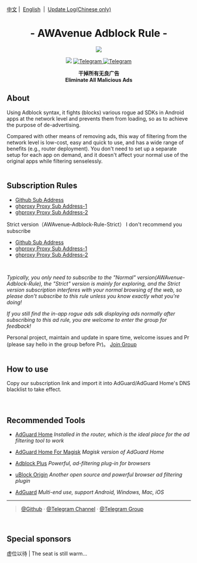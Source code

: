 <div align="left">
<a href="/README.md">中文</a>&nbsp;|&nbsp;
<a href="/README_en-US.md">English</a> &nbsp;|&nbsp;
<a href="/README_Update.md">Update Log(Chinese only)</a> 
</div>




<h1 align="center">- AWAvenue Adblock Rule -</h1>

<p align="center">
   <img src="https://raw.githubusercontent.com/TG-Twilight/AWAvenue-Adblock-Rule/main/AWAvenue%20%E7%A7%8B%E9%A3%8E%E5%B9%BF%E5%91%8A%E8%A7%84%E5%88%99%EF%BC%88AWAvenue-Adblock-Rule%EF%BC%89.png">
</p>
<p align="center">
 <img src="https://img.shields.io/github/stars/TG-Twilight/AWAvenue-Adblock-Rule?style=for-the-badge&colorA=FFEBEB&colorB=FFD9DC&logo=github&logoColor=black">
  <a href="https://t.me/AWAvenue">
    <img src="https://img.shields.io/badge/dynamic/json?style=for-the-badge&colorA=DAE9FC&colorB=056DE8&label=%E9%A2%91%E9%81%93&logo=telegram&query=%24.data.totalSubs&url=https%3A%2F%2Fapi.spencerwoo.com%2Fsubstats%2F%3Fsource%3Dtelegram%26queryKey%3DAWAvenue" alt="Telegram">
  </a>
  <a href="https://t.me/AWAvenueCheat">
    <img src="https://img.shields.io/badge/dynamic/json?style=for-the-badge&colorA=DAE9FC&colorB=056DE8&label=%E7%BE%A4%E8%81%8A&logo=telegram&query=%24.data.totalSubs&url=https%3A%2F%2Fapi.spencerwoo.com%2Fsubstats%2F%3Fsource%3Dtelegram%26queryKey%3DAWAvenueChat" alt="Telegram">
  </a>
</p>


<p align="center"><b>干掉所有无良广告<br>Eliminate All Malicious Ads</b></p>


## About

Using Adblock syntax, it fights (blocks) various rogue ad SDKs in Android apps at the network level and prevents them from loading, so as to achieve the purpose of de-advertising.

Compared with other means of removing ads, this way of filtering from the network level is low-cost, easy and quick to use, and has a wide range of benefits (e.g., router deployment). You don't need to set up a separate setup for each app on demand, and it doesn't affect your normal use of the original apps while filtering senselessly.
<br />
<br />
## Subscription Rules

- [Github Sub Address](https://raw.githubusercontent.com/TG-Twilight/AWAvenue-Adblock-Rule/main/AWAvenue-Adblock-Rule.txt)
- [ghproxy Proxy Sub Address-1](https://ghproxy.net/https://raw.githubusercontent.com/TG-Twilight/AWAvenue-Adblock-Rule/main/AWAvenue-Adblock-Rule.txt)
- [ghproxy Proxy Sub Address-2](https://ghproxy.com/https://raw.githubusercontent.com/TG-Twilight/AWAvenue-Adblock-Rule/main/AWAvenue-Adblock-Rule.txt)

Strict version（AWAvenue-Adblock-Rule-Strict） I don't recommend you subscribe
- [Github Sub Address](https://raw.githubusercontent.com/TG-Twilight/AWAvenue-Adblock-Rule/main/AWAvenue-Adblock-Rule-Strict.txt)
- [ghproxy Proxy Sub Address-1](https://ghproxy.net/https://raw.githubusercontent.com/TG-Twilight/AWAvenue-Adblock-Rule/main/AWAvenue-Adblock-Rule-Strict.txt)
- [ghproxy Proxy Sub Address-2](https://ghproxy.com/https://raw.githubusercontent.com/TG-Twilight/AWAvenue-Adblock-Rule/main/AWAvenue-Adblock-Rule-Strict.txt)
 <br />
 
 *Typically, you only need to subscribe to the "Normal" version(AWAvenue-Adblock-Rule), the "Strict" version is mainly for exploring, and the Strict version subscription interferes with your normal browsing of the web, so please don't subscribe to this rule unless you know exactly what you're doing!*

 *If you still find the in-app rogue ads sdk displaying ads normally after subscribing to this ad rule, you are welcome to enter the group for feedback!*

Personal project, maintain and update in spare time, welcome issues and Pr (please say hello in the group before Pr)。   [Join Group](https://t.me/AWAvenueCheat)
<br />
<br />
## How to use
Copy our subscription link and import it into AdGuard/AdGuard Home's DNS blacklist to take effect.
<br />
<br />
<br />
## Recommended Tools
- [AdGuard Home](https://github.com/AdguardTeam/AdGuardHome)    *Installed in the router, which is the ideal place for the ad filtering tool to work*

- [AdGuard Home For Magisk](https://t.me/AWAvenue/357)   *Magisk version of AdGuard Home*

- [Adblock Plus](https://adblockplus.org/)    *Powerful, ad-filtering plug-in for browsers*

- [uBlock Origin](https://ublockorigin.com/)    *Another open source and powerful browser ad filtering plugin*

- [AdGuard](https://adguard.com/)    *Multi-end use, support Android, Windows, Mac, iOS*


---

> [@Github](https://github.com/TG-Twilight/AWAvenue-Adblock-Rule) · [@Telegram Channel](https://t.me/AWAvenue) · [@Telegram Group](https://t.me/AWAvenueCheat)

<br />

## Special sponsors

虚位以待 | The seat is still warm...
